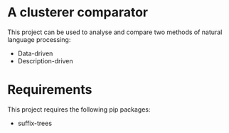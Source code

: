 # A clusterer comparator

This project can be used to analyse and compare two methods of natural language processing:
  - Data-driven
  - Description-driven

# Requirements

This project requires the following pip packages:
  - suffix-trees
